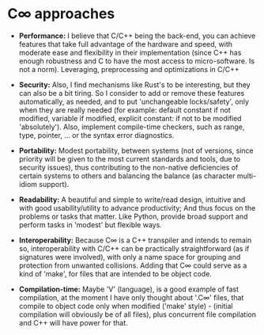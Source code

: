 # C∞ approaches

* **Performance:** I believe that C/C++ being the back-end, you can achieve features that take full advantage of the hardware and speed, with moderate ease and flexibility in their implementation (since C++ has enough robustness and C to have the most access to micro-software. Is not a norm). Leveraging, preprocessing and optimizations in C/C++

* **Security:** Also, I find mechanisms like Rust's to be interesting, but they can also be a bit tiring. So I consider to add or remove these features automatically, as needed, and to put 'unchangeable locks/safety', only when they are really needed (for example: default constant if not modified, variable if modified, explicit constant: if not to be modified 'absolutely'). Also, implement compile-time checkers, such as range, type, pointer, ... or the syntax error diagnostics.

* **Portability:** Modest portability, between systems (not of versions, since priority will be given to the most current standards and tools, due to security issues), thus contributing to the non-native deficiencies of certain systems to others and balancing the balance (as character multi-idiom support).

* **Readability:** A beautiful and simple to write/read design, intuitive and with good usability/utility to advance productivity; And thus focus on the problems or tasks that matter. Like Python, provide broad support and perform tasks in 'modest' but flexible ways.

* **Interoperability:** Because C∞ is a C++ transpiler and intends to remain so, interoperability with C/C++ can be practically straightforward (as if signatures were involved), with only a name space for grouping and protection from unwanted collisions. Adding that C∞ could serve as a kind of 'make', for files that are intended to be object code.

* **Compilation-time:** Maybe 'V' (language), is a good example of fast compilation, at the moment I have only thought about '.C∞' files, that compile to object code only when modified ('make' style) - (initial compilation will obviously be of all files), plus concurrent file compilation and C++ will have power for that.
